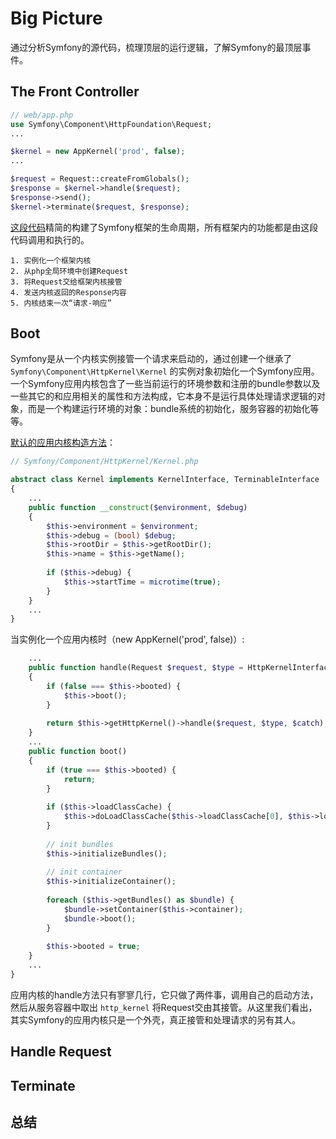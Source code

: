 # Big Picture

通过分析Symfony的源代码，梳理顶层的运行逻辑，了解Symfony的最顶层事件。

## The Front Controller

```php
// web/app.php
use Symfony\Component\HttpFoundation\Request;
...

$kernel = new AppKernel('prod', false);
...

$request = Request::createFromGlobals();
$response = $kernel->handle($request);
$response->send();
$kernel->terminate($request, $response);
```

[这段代码](https://github.com/symfony/symfony-standard/blob/v3.2.1/web/app.php)精简的构建了Symfony框架的生命周期，所有框架内的功能都是由这段代码调用和执行的。

```
1. 实例化一个框架内核
2. 从php全局环境中创建Request
3. 将Request交给框架内核接管
4. 发送内核返回的Response内容
5. 内核结束一次“请求-响应”
```

## Boot

Symfony是从一个内核实例接管一个请求来启动的，通过创建一个继承了 `Symfony\Component\HttpKernel\Kernel` 的实例对象初始化一个Symfony应用。一个Symfony应用内核包含了一些当前运行的环境参数和注册的bundle参数以及一些其它的和应用相关的属性和方法构成，它本身不是运行具体处理请求逻辑的对象，而是一个构建运行环境的对象：bundle系统的初始化，服务容器的初始化等等。

[默认的应用内核构造方法](https://github.com/symfony/symfony/blob/v3.2.1/src/Symfony/Component/HttpKernel/Kernel.php#L71)：

```php
// Symfony/Component/HttpKernel/Kernel.php

abstract class Kernel implements KernelInterface, TerminableInterface
{
    ...
    public function __construct($environment, $debug)
    {
        $this->environment = $environment;
        $this->debug = (bool) $debug;
        $this->rootDir = $this->getRootDir();
        $this->name = $this->getName();
        
        if ($this->debug) {
            $this->startTime = microtime(true);
        }
    }
    ...
}
```

当实例化一个应用内核时（new AppKernel\('prod', false\)）:

```php
    ...
    public function handle(Request $request, $type = HttpKernelInterface::MASTER_REQUEST, $catch = true)
    {
        if (false === $this->booted) {
            $this->boot();
        }
        
        return $this->getHttpKernel()->handle($request, $type, $catch);
    }
    ...
    public function boot()
    {
        if (true === $this->booted) {
            return;
        }
        
        if ($this->loadClassCache) {
            $this->doLoadClassCache($this->loadClassCache[0], $this->loadClassCache[1]);
        }
        
        // init bundles
        $this->initializeBundles();
        
        // init container
        $this->initializeContainer();
        
        foreach ($this->getBundles() as $bundle) {
            $bundle->setContainer($this->container);
            $bundle->boot();
        }
        
        $this->booted = true;
    }
    ...
}
```
应用内核的handle方法只有寥寥几行，它只做了两件事，调用自己的启动方法，然后从服务容器中取出 `http_kernel` 将Request交由其接管。从这里我们看出，其实Symfony的应用内核只是一个外壳，真正接管和处理请求的另有其人。

## Handle Request

## Terminate

## 总结



